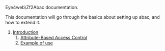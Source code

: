 Eye4web\Zf2Abac documentation.

This documentation will go through the basics about setting up abac, and how to extend it.

1. [Introduction](/docs/1.Introduction.md)
    1. [Attribute-Based Access Control](/docs/1.Introduction.md#attribute-based-access-control)
    2. [Example of use](/docs/1.Introduction.md#example-of-use)